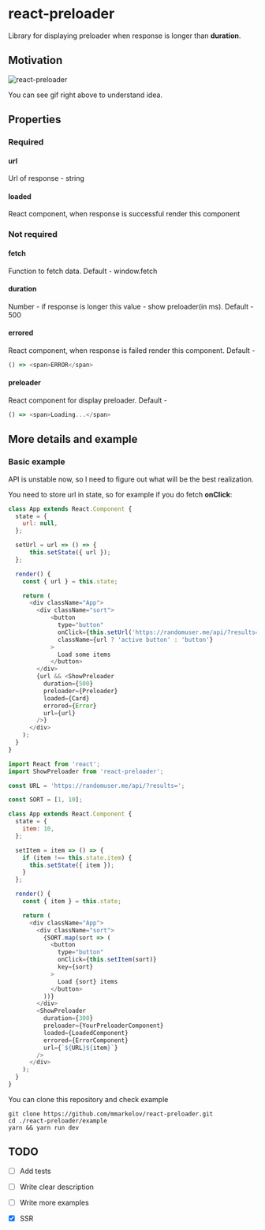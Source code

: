 # react-preloader

Library for displaying preloader when response is longer than **duration**.

## Motivation


![react-preloader](https://media.giphy.com/media/ckTGwxd9JMUJG4PaGe/giphy.gif)

You can see gif right above to understand idea.

## Properties

### Required

#### url
Url of response - string

#### loaded
React component, when response is successful render this component

### Not required

#### fetch
Function to fetch data. Default - window.fetch

#### duration
Number - if response is longer this value - show preloader(in ms). Default - 500

#### errored
React component, when response is failed render this component. Default -
```js
() => <span>ERROR</span>
```

#### preloader
React component for display preloader. Default -
```js
() => <span>Loading...</span>
```

## More details and example

### Basic example

API is unstable now, so I need to figure out what will be the best realization.

You need to store url in state, so for example if you do fetch **onClick**:

```js
class App extends React.Component {
  state = {
    url: null,
  };

  setUrl = url => () => {
      this.setState({ url });
  };

  render() {
    const { url } = this.state;

    return (
      <div className="App">
        <div className="sort">
            <button
              type="button"
              onClick={this.setUrl('https://randomuser.me/api/?results=100')}
              className={url ? 'active button' : 'button'}
            >
              Load some items
            </button>
        </div>
        {url && <ShowPreloader
          duration={500}
          preloader={Preloader}
          loaded={Card}
          errored={Error}
          url={url}
        />}
      </div>
    );
  }
}
```


```js
import React from 'react';
import ShowPreloader from 'react-preloader';

const URL = 'https://randomuser.me/api/?results=';

const SORT = [1, 10];

class App extends React.Component {
  state = {
    item: 10,
  };

  setItem = item => () => {
    if (item !== this.state.item) {
      this.setState({ item });
    }
  };

  render() {
    const { item } = this.state;

    return (
      <div className="App">
        <div className="sort">
          {SORT.map(sort => (
            <button
              type="button"
              onClick={this.setItem(sort)}
              key={sort}
            >
              Load {sort} items
            </button>
          ))}
        </div>
        <ShowPreloader
          duration={300}
          preloader={YourPreloaderComponent}
          loaded={LoadedComponent}
          errored={ErrorComponent}
          url={`${URL}${item}`}
        />
      </div>
    );
  }
}
```

You can clone this repository and check example

```shell
git clone https://github.com/mmarkelov/react-preloader.git
cd ./react-preloader/example
yarn && yarn run dev
```

## TODO

- [ ] Add tests
- [ ] Write clear description
- [ ] Write more examples
- [x] SSR

